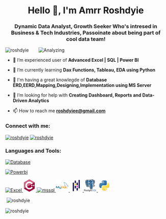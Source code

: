 <h1 align="center">Hello 👋, I'm Amrr Roshdyie</h1>
<h3 align="center">Dynamic Data Analyst, Growth Seeker Who's intresed in Business & Tech Industries, Passoinate about being part of cool data team!</h3>
<img align="right" alt="Analyzing" width="400" src="https://aryng.com/assets/img/ani2.gif">
<p align="left"> <img src="https://komarev.com/ghpvc/?username=roshdyie&label=Profile%20views&color=0e75b6&style=flat" alt="roshdyie" /> </p>

- 🔭 I’m experienced user of **Advanced Excel | SQL | Power BI**

- 🌱 I’m currently learning **Dax Functions, Tableau, EDA using Python**

- 👯 I'm having a great knowlegde of **Database ERD,EERD,Mapping,Designing,Implementation using MS Server**

- 🤝 I’m looking for help with **Creating Dashboard, Reports and Data-Driven Analytics**

- 📫 How to reach me **roshdyiee@gmail.com**

<h3 align="left">Connect with me:</h3>
<p align="left">
<a href="https://linkedin.com/in/roshdyie" target="blank"><img align="center" src="https://raw.githubusercontent.com/rahuldkjain/github-profile-readme-generator/master/src/images/icons/Social/linked-in-alt.svg" alt="roshdyie" height="30" width="40" /></a>
<a href="https://www.hackerrank.com/roshdyie" target="blank"><img align="center" src="https://raw.githubusercontent.com/rahuldkjain/github-profile-readme-generator/master/src/images/icons/Social/hackerrank.svg" alt="roshdyie" height="30" width="40" /></a>
</p>

<h3 align="left">Languages and Tools:</h3>
<p align="left"> 
 <a href="" target="_blank" rel="noreferrer"> <img src="https://icon-library.com/images/relational-database-icon/relational-database-icon-21.jpg" alt="Database" width="50" height="40"/> </a>
 
  <a href="" target="_blank" rel="noreferrer"> <img src="https://www.nuget.org/profiles/powerbi/avatar?imageSize=512" alt="Powerbi" width="40" height="40"/> </a>
 
<a href="" target="_blank" rel="noreferrer"> <img src="https://i.pinimg.com/originals/13/88/5f/13885f590c6070c7f106b0f19a17ab9b.png" alt="Excel" width="40" height="40"/> </a>
<a href="https://www.w3schools.com/cpp/" target="_blank" rel="noreferrer"> <img src="https://raw.githubusercontent.com/devicons/devicon/master/icons/cplusplus/cplusplus-original.svg" alt="cplusplus" width="40" height="40"/> </a> <a href="https://www.microsoft.com/en-us/sql-server" target="_blank" rel="noreferrer"> <img src="https://www.svgrepo.com/show/303229/microsoft-sql-server-logo.svg" alt="mssql" width="40" height="40"/> </a> <a href="https://www.mysql.com/" target="_blank" rel="noreferrer"> <img src="https://raw.githubusercontent.com/devicons/devicon/master/icons/mysql/mysql-original-wordmark.svg" alt="mysql" width="40" height="40"/> </a> <a href="https://pandas.pydata.org/" target="_blank" rel="noreferrer"> <img src="https://raw.githubusercontent.com/devicons/devicon/2ae2a900d2f041da66e950e4d48052658d850630/icons/pandas/pandas-original.svg" alt="pandas" width="40" height="40"/> </a> <a href="https://www.postgresql.org" target="_blank" rel="noreferrer"> <img src="https://raw.githubusercontent.com/devicons/devicon/master/icons/postgresql/postgresql-original-wordmark.svg" alt="postgresql" width="40" height="40"/> </a> <a href="https://www.python.org" target="_blank" rel="noreferrer"> <img src="https://raw.githubusercontent.com/devicons/devicon/master/icons/python/python-original.svg" alt="python" width="40" height="40"/> </a> 

</p>

<p>&nbsp;<img align="center" src="https://github-readme-stats.vercel.app/api?username=roshdyie&show_icons=true&locale=en" alt="roshdyie" /></p>

<p><img align="center" src="https://github-readme-streak-stats.herokuapp.com/?user=roshdyie&" alt="roshdyie" /></p>


